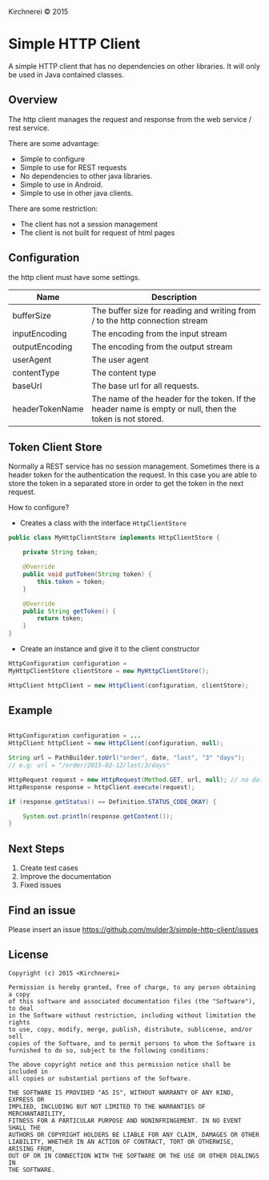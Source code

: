 
Kirchnerei &copy; 2015

# Simple HTTP Client

A simple HTTP client that has no dependencies on other libraries. It will only be used in Java contained classes.

## Overview

The http client manages the request and response from the web service / rest service.

There are some advantage:

* Simple to configure
* Simple to use for REST requests
* No dependencies to other java libraries.
* Simple to use in Android.
* Simple to use in other java clients.


There are some restriction:

* The client has not a session management
* The client is not built for request of html pages


## Configuration

the http client must have some settings.

Name                      | Description
------------------------- | --------------------------------------------------
bufferSize                | The buffer size for reading and writing from / to the http connection stream
inputEncoding             | The encoding from the input stream
outputEncoding            | The encoding from the output stream
userAgent                 | The user agent
contentType               | The content type
baseUrl                   | The base url for all requests.
headerTokenName           | The name of the header for the token. If the header name is empty or null, then the token is not stored.

## Token Client Store

Normally a REST service has no session management. Sometimes there is a header token for the authentication the request.
In this case you are able to store the token in a separated store in order to get the token in the next request.

How to configure?

* Creates a class with the interface `HttpClientStore`

```java
public class MyHttpClientStore implements HttpClientStore {

	private String token;

	@Override
	public void putToken(String token) {
		this.token = token;
	}

	@Override
	public String getToken() {
		return token;
	}
}
```

* Create an instance and give it to the client constructor

```java
HttpConfiguration configuration =
MyHttpClientStore clientStore = new MyHttpClientStore();

HttpClient httpClient = new HttpClient(configuration, clientStore);

```

## Example

```java

HttpConfiguration configuration = ...
HttpClient httpClient = new HttpClient(configuration, null);

String url = PathBuilder.toUrl("order", date, "last", "3" "days");
// e.g: url = "/order/2015-02-12/last/3/days"

HttpRequest request = new HttpRequest(Method.GET, url, null); // no data to send
HttpResponse response = httpClient.execute(request);

if (response.getStatus() == Definition.STATUS_CODE_OKAY) {

	System.out.println(response.getContent());
}


```



## Next Steps

1. Create test cases
2. Improve the documentation
3. Fixed issues

## Find an issue

Please insert an issue <https://github.com/mulder3/simple-http-client/issues>



## License

	Copyright (c) 2015 <Kirchnerei>

	Permission is hereby granted, free of charge, to any person obtaining a copy
	of this software and associated documentation files (the "Software"), to deal
	in the Software without restriction, including without limitation the rights
	to use, copy, modify, merge, publish, distribute, sublicense, and/or sell
	copies of the Software, and to permit persons to whom the Software is
	furnished to do so, subject to the following conditions:

	The above copyright notice and this permission notice shall be included in
	all copies or substantial portions of the Software.

	THE SOFTWARE IS PROVIDED "AS IS", WITHOUT WARRANTY OF ANY KIND, EXPRESS OR
	IMPLIED, INCLUDING BUT NOT LIMITED TO THE WARRANTIES OF MERCHANTABILITY,
	FITNESS FOR A PARTICULAR PURPOSE AND NONINFRINGEMENT. IN NO EVENT SHALL THE
	AUTHORS OR COPYRIGHT HOLDERS BE LIABLE FOR ANY CLAIM, DAMAGES OR OTHER
	LIABILITY, WHETHER IN AN ACTION OF CONTRACT, TORT OR OTHERWISE, ARISING FROM,
	OUT OF OR IN CONNECTION WITH THE SOFTWARE OR THE USE OR OTHER DEALINGS IN
	THE SOFTWARE.
